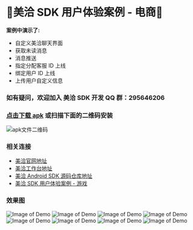 :running:美洽 SDK 用户体验案例 - 电商:running:
============

**案例中演示了:**
* 自定义美洽聊天界面
* 获取未读消息
* 消息推送
* 指定分配客服 ID 上线
* 绑定用户 ID 上线
* 上传用户自定义信息

### 如有疑问，欢迎加入 美洽 SDK 开发 QQ 群：295646206

### [点击下载 apk](https://www.pgyer.com/MQUEEC) 或扫描下面的二维码安装

![apk文件二维码](https://o1wjx1evz.qnssl.com/app/qrcode/MQUEEC)

### 相关连接
* [美洽官网地址](http://meiqia.com)
* [美洽工作台地址](http://app.meiqia.com)
* [美洽 Android SDK 源码仓库地址](https://github.com/Meiqia/MeiqiaSDK-Android)
* [美洽 SDK 用户体验案例 - 游戏](https://github.com/ksxkq/MQGameDemo)

### 效果图
![Image of Demo](http://7xk9dj.com1.z0.glb.clouddn.com/mqueec/v11.jpg?imageView2/2/w/320/h/480)
![Image of Demo](http://7xk9dj.com1.z0.glb.clouddn.com/mqueec/v12.jpg?imageView2/2/w/320/h/480)
![Image of Demo](http://7xk9dj.com1.z0.glb.clouddn.com/mqueec/v13.jpg?imageView2/2/w/320/h/480)
![Image of Demo](http://7xk9dj.com1.z0.glb.clouddn.com/mqueec/v14.jpg?imageView2/2/w/320/h/480)
![Image of Demo](http://7xk9dj.com1.z0.glb.clouddn.com/mqueec/v15.jpg?imageView2/2/w/320/h/480)
![Image of Demo](http://7xk9dj.com1.z0.glb.clouddn.com/mqueec/v16.jpg?imageView2/2/w/320/h/480)
![Image of Demo](http://7xk9dj.com1.z0.glb.clouddn.com/mqueec/v17.jpg?imageView2/2/w/320/h/480)
![Image of Demo](http://7xk9dj.com1.z0.glb.clouddn.com/mqueec/v18.jpg?imageView2/2/w/320/h/480)
